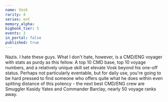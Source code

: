 ```yaml
---
name: Vosk
rarity: 4
series: ent
memory_alpha:
bigbook_tier: 5
events: 3
in_portal: false
published: true
---
```


Nazis. I hate these guys. What I don't hate, however, is a CMD/ENG voyager with stats as purdy as this fellow. A top 10 CMD base, top 10 voyage numbers, and a relatively unique skill set elevate Vosk beyond his one-off status. Perhaps not particularly eventable, but for daily use, you're going to be hard pressed to find someone who offers quite what he does within even spitting distance of this potency - the next best CMD/ENG crew are Smuggler Kasidy Yates and Commander Barclay, nearly 50 voyage ranks away.
